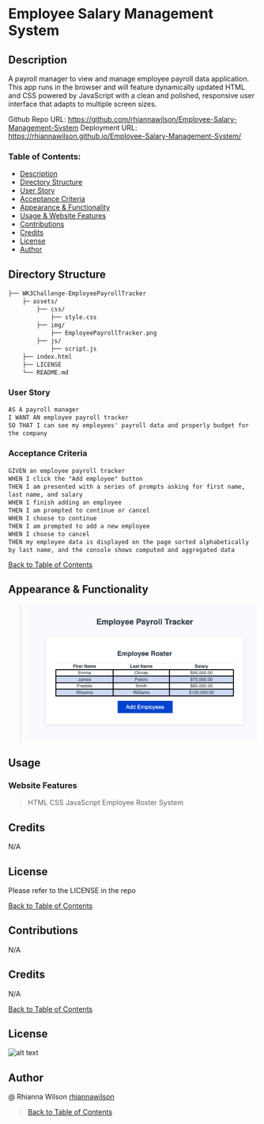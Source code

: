 # Employee Salary Management System
## Description
A payroll manager to view and manage employee payroll data application. 
This app runs in the browser and will feature dynamically updated HTML and CSS powered by JavaScript with a clean and polished, responsive user interface that adapts to multiple screen sizes.

Github Repo URL: https://github.com/rhiannawilson/Employee-Salary-Management-System
Deployment URL: https://rhiannawilson.github.io/Employee-Salary-Management-System/

### Table of Contents:
- [Description](#description)
- [Directory Structure](#directory-structure)
- [User Story](#user-story)
- [Acceptance Criteria](#acceptance-criteria)
- [Appearance & Functionality](#appearance--functionality) 
- [Usage & Website Features](#usage)
- [Contributions](#contributions)
- [Credits](#credits)
- [License](#license)
- [Author](#author)

## Directory Structure
```  
├── WK3Challenge-EmployeePayrollTracker
    ├─ assets/
        ├── css/
            ├── style.css
        ├── img/
            ├── EmployeePayrollTracker.png
        ├── js/
            ├── script.js        
    ├── index.html
    ├── LICENSE
    └── README.md   
```

### User Story
```
AS A payroll manager
I WANT AN employee payroll tracker
SO THAT I can see my employees' payroll data and properly budget for the company
```

### Acceptance Criteria
```
GIVEN an employee payroll tracker
WHEN I click the "Add employee" button
THEN I am presented with a series of prompts asking for first name, last name, and salary
WHEN I finish adding an employee
THEN I am prompted to continue or cancel
WHEN I choose to continue
THEN I am prompted to add a new employee
WHEN I choose to cancel
THEN my employee data is displayed on the page sorted alphabetically by last name, and the console shows computed and aggregated data
```
[Back to Table of Contents](#table-of-contents)

## Appearance & Functionality 
>![View List of Employees added](./assets/img/EmployeePayrollTracker.png)

## Usage 
### Website Features
> HTML 
> CSS 
> JavaScript
> Employee Roster System

## Credits
N/A

## License
Please refer to the LICENSE in the repo
   
[Back to Table of Contents](#table-of-contents)
## Contributions
N/A

## Credits
N/A

[Back to Table of Contents](#table-of-contents)

## License
![alt text](https://img.shields.io/badge/License-_MIT-blue.svg)

## Author
@ Rhianna Wilson
[rhiannawilson](https://github.com/rhiannawilson)
> [Back to Table of Contents](#table-of-contents)

